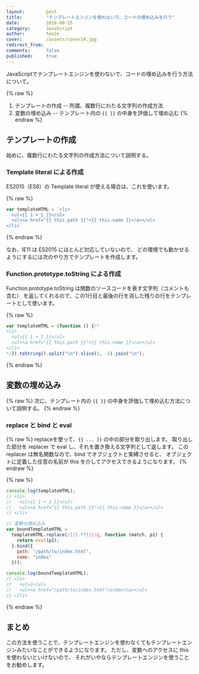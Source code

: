 ```yaml
---
layout:        post
title:         "テンプレートエンジンを使わないで、コードの埋め込みを行う"
date:          2016-09-25
category:      JavaScript
author:        tex2e
cover:         /assets/cover14.jpg
redirect_from:
comments:      false
published:     true
---
```



JavaScriptでテンプレートエンジンを使わないで、コードの埋め込みを行う方法について。

{% raw %}
1. テンプレートの作成 -- 所謂、複数行にわたる文字列の作成方法
2. 変数の埋め込み -- テンプレート内の `{{ }}` の中身を評価して埋め込む
{% endraw %}


テンプレートの作成
-------------------------

始めに、複数行にわたる文字列の作成方法について説明する。

### Template literal による作成

ES2015（ES6）の Template literal が使える場合は、これを使います。

{% raw %}
```js
var templateHTML = `<li>
  <ul>{{ 1 + 1 }}</ul>
  <ul><a href="{{ this.path }}">{{ this.name }}</a></ul>
</li>`
```
{% endraw %}

なお、IE11 は ES2015 にほとんど対応していないので、
どの環境でも動かせるようにするには次のやり方でテンプレートを作成します。

### Function.prototype.toString による作成

Function.prototype.toString は関数のソースコードを表す文字列（コメントも含む）
を返してくれるので、この1行目と最後の行を消した残りの行をテンプレートとして使います。

{% raw %}
```js
var templateHTML = (function () {/*
<li>
  <ul>{{ 1 + 1 }}</ul>
  <ul><a href="{{ this.path }}">{{ this.name }}</a></ul>
</li>
*/}).toString().split("\n").slice(1, -1).join("\n");
```
{% endraw %}


変数の埋め込み
-------------------------

{% raw %}
次に、テンプレート内の `{{ }}` の中身を評価して埋め込む方法について説明する。
{% endraw %}

### replace と bind と eval

{% raw %}
replaceを使って、`{{ ... }}` の中の部分を取り出します。
取り出した部分を replacer で eval し、それを置き換える文字列として返します。
この replacer は無名関数なので、bind でオブジェクトと束縛させると、
オブジェクトに定義した任意の名前が this を介してアクセスできるようになります。
{% endraw %}

{% raw %}
```js
console.log(templateHTML);
// <li>
//   <ul>{{ 1 + 1 }}</ul>
//   <ul><a href="{{ this.path }}">{{ this.name }}</a></ul>
// </li>

// 変数の埋め込み
var boundTemplateHTML =
  templateHTML.replace(/{{(.*?)}}/g, function (match, p1) {
    return eval(p1);
  }.bind({
    path: "/path/to/index.html",
    name: "index"
  }));

console.log(boundTemplateHTML);
// <li>
//   <ul>2</ul>
//   <ul><a href="/path/to/index.html">index</a></ul>
// </li>
```
{% endraw %}


まとめ
-------------------------

この方法を使うことで、テンプレートエンジンを使わなくてもテンプレートエンジンみたいなことができるようになります。
ただし、変数へのアクセスに this を使わないといけないので、
それがいやならテンプレートエンジンを使うことをお勧めします。
